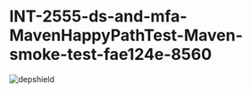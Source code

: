 # INT-2555-ds-and-mfa-MavenHappyPathTest-Maven-smoke-test-fae124e-8560

![depshield](https://staging.depshield.sonatype.org/badges/depshield-staging/INT-2555-ds-and-mfa-MavenHappyPathTest-Maven-smoke-test-fae124e-8560/depshield.svg)